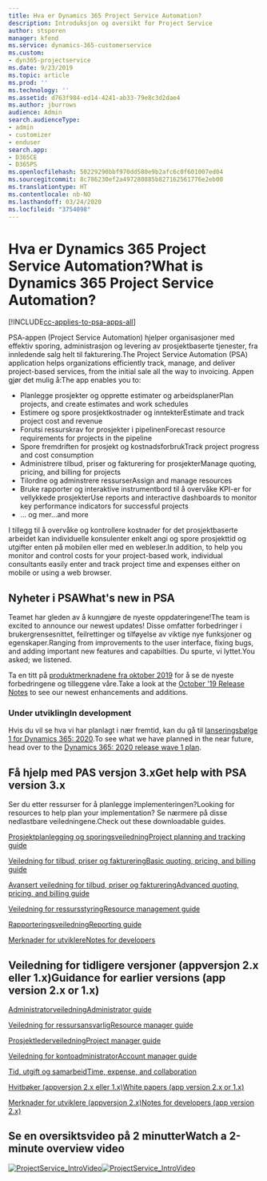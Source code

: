 ```yaml
---
title: Hva er Dynamics 365 Project Service Automation?
description: Introduksjon og oversikt for Project Service
author: stsporen
manager: kfend
ms.service: dynamics-365-customerservice
ms.custom:
- dyn365-projectservice
ms.date: 9/23/2019
ms.topic: article
ms.prod: ''
ms.technology: ''
ms.assetid: d763f984-ed14-4241-ab33-79e8c3d2dae4
ms.author: jburrows
audience: Admin
search.audienceType:
- admin
- customizer
- enduser
search.app:
- D365CE
- D365PS
ms.openlocfilehash: 50229290bbf970dd580e9b2afc6c0f601007ed04
ms.sourcegitcommit: 8c786230ef2a497280885b827162561776e2eb00
ms.translationtype: HT
ms.contentlocale: nb-NO
ms.lasthandoff: 03/24/2020
ms.locfileid: "3754098"
---
```

# <a name="what-is-dynamics-365-project-service-automation"></a><span data-ttu-id="caa11-103">Hva er Dynamics 365 Project Service Automation?</span><span class="sxs-lookup"><span data-stu-id="caa11-103">What is Dynamics 365 Project Service Automation?</span></span>

[!INCLUDE[cc-applies-to-psa-apps-all](../includes/cc-applies-to-psa-apps-all.md)]

<span data-ttu-id="caa11-104">PSA-appen (Project Service Automation) hjelper organisasjoner med effektiv sporing, administrasjon og levering av prosjektbaserte tjenester, fra innledende salg helt til fakturering.</span><span class="sxs-lookup"><span data-stu-id="caa11-104">The Project Service Automation (PSA) application helps organizations efficiently track, manage, and deliver project-based services, from the initial sale all the way to invoicing.</span></span> <span data-ttu-id="caa11-105">Appen gjør det mulig å:</span><span class="sxs-lookup"><span data-stu-id="caa11-105">The app enables you to:</span></span>

- <span data-ttu-id="caa11-106">Planlegge prosjekter og opprette estimater og arbeidsplaner</span><span class="sxs-lookup"><span data-stu-id="caa11-106">Plan projects, and create estimates and work schedules</span></span>
- <span data-ttu-id="caa11-107">Estimere og spore prosjektkostnader og inntekter</span><span class="sxs-lookup"><span data-stu-id="caa11-107">Estimate and track project cost and revenue</span></span>
- <span data-ttu-id="caa11-108">Forutsi ressurskrav for prosjekter i pipelinen</span><span class="sxs-lookup"><span data-stu-id="caa11-108">Forecast resource requirements for projects in the pipeline</span></span>
- <span data-ttu-id="caa11-109">Spore fremdriften for prosjekt og kostnadsforbruk</span><span class="sxs-lookup"><span data-stu-id="caa11-109">Track project progress and cost consumption</span></span>
- <span data-ttu-id="caa11-110">Administrere tilbud, priser og fakturering for prosjekter</span><span class="sxs-lookup"><span data-stu-id="caa11-110">Manage quoting, pricing, and billing for projects</span></span>
- <span data-ttu-id="caa11-111">Tilordne og adminstrere ressurser</span><span class="sxs-lookup"><span data-stu-id="caa11-111">Assign and manage resources</span></span>
- <span data-ttu-id="caa11-112">Bruke rapporter og interaktive instrumentbord til å overvåke KPI-er for vellykkede prosjekter</span><span class="sxs-lookup"><span data-stu-id="caa11-112">Use reports and interactive dashboards to monitor key performance indicators for successful projects</span></span>
- <span data-ttu-id="caa11-113">... og mer</span><span class="sxs-lookup"><span data-stu-id="caa11-113">...and more</span></span>

<span data-ttu-id="caa11-114">I tillegg til å overvåke og kontrollere kostnader for det prosjektbaserte arbeidet kan individuelle konsulenter enkelt angi og spore prosjekttid og utgifter enten på mobilen eller med en webleser.</span><span class="sxs-lookup"><span data-stu-id="caa11-114">In addition, to help you monitor and control costs for your project-based work, individual consultants easily enter and track project time and expenses either on mobile or using a web browser.</span></span>

## <a name="whats-new-in-psa"></a><span data-ttu-id="caa11-115">Nyheter i PSA</span><span class="sxs-lookup"><span data-stu-id="caa11-115">What's new in PSA</span></span>
<span data-ttu-id="caa11-116">Teamet har gleden av å kunngjøre de nyeste oppdateringene!</span><span class="sxs-lookup"><span data-stu-id="caa11-116">The team is excited to announce our newest updates!</span></span> <span data-ttu-id="caa11-117">Disse omfatter forbedringer i brukergrensesnittet, feilrettinger og tilføyelse av viktige nye funksjoner og egenskaper.</span><span class="sxs-lookup"><span data-stu-id="caa11-117">Ranging from improvements to the user interface, fixing bugs, and adding important new features and capabilties.</span></span> <span data-ttu-id="caa11-118">Du spurte, vi lyttet.</span><span class="sxs-lookup"><span data-stu-id="caa11-118">You asked; we listened.</span></span>

<span data-ttu-id="caa11-119">Ta en titt på [produktmerknadene fra oktober 2019](https://docs.microsoft.com/dynamics365-release-plan/2019wave2/index) for å se de nyeste forbedringene og tilleggene våre.</span><span class="sxs-lookup"><span data-stu-id="caa11-119">Take a look at the [October '19 Release Notes](https://docs.microsoft.com/dynamics365-release-plan/2019wave2/index) to see our newest enhancements and additions.</span></span>

### <a name="in-development"></a><span data-ttu-id="caa11-120">Under utvikling</span><span class="sxs-lookup"><span data-stu-id="caa11-120">In development</span></span>
<span data-ttu-id="caa11-121">Hvis du vil se hva vi har planlagt i nær fremtid, kan du gå til [lanseringsbølge 1 for Dynamics 365: 2020](https://docs.microsoft.com/dynamics365-release-plan/2020wave1/index).</span><span class="sxs-lookup"><span data-stu-id="caa11-121">To see what we have planned in the near future, head over to the [Dynamics 365: 2020 release wave 1 plan](https://docs.microsoft.com/dynamics365-release-plan/2020wave1/index).</span></span>

## <a name="get-help-with-psa-version-3x"></a><span data-ttu-id="caa11-122">Få hjelp med PAS versjon 3.x</span><span class="sxs-lookup"><span data-stu-id="caa11-122">Get help with PSA version 3.x</span></span>
<span data-ttu-id="caa11-123">Ser du etter ressurser for å planlegge implementeringen?</span><span class="sxs-lookup"><span data-stu-id="caa11-123">Looking for resources to help plan your implementation?</span></span> <span data-ttu-id="caa11-124">Se nærmere på disse nedlastbare veiledningene.</span><span class="sxs-lookup"><span data-stu-id="caa11-124">Check out these downloadable guides.</span></span>

 [<span data-ttu-id="caa11-125">Prosjektplanlegging og sporingsveiledning</span><span class="sxs-lookup"><span data-stu-id="caa11-125">Project planning and tracking guide</span></span>](../project-service/implementation-guides/project-planning-tracking.md)

 [<span data-ttu-id="caa11-126">Veiledning for tilbud, priser og fakturering</span><span class="sxs-lookup"><span data-stu-id="caa11-126">Basic quoting, pricing, and billing guide</span></span>](../project-service/implementation-guides/begin-quoting-pricing-billing.md)

 [<span data-ttu-id="caa11-127">Avansert veiledning for tilbud, priser og fakturering</span><span class="sxs-lookup"><span data-stu-id="caa11-127">Advanced quoting, pricing, and billing guide</span></span>](../project-service/implementation-guides/adv-quoting-pricing-billing.md)

 [<span data-ttu-id="caa11-128">Veiledning for ressursstyring</span><span class="sxs-lookup"><span data-stu-id="caa11-128">Resource management guide</span></span>](../project-service/implementation-guides/resource-management-guide.md)

 [<span data-ttu-id="caa11-129">Rapporteringsveiledning</span><span class="sxs-lookup"><span data-stu-id="caa11-129">Reporting guide</span></span>](../project-service/implementation-guides/reporting-guide.md)

 [<span data-ttu-id="caa11-130">Merknader for utviklere</span><span class="sxs-lookup"><span data-stu-id="caa11-130">Notes for developers</span></span>](../project-service/developer-guides/overview-dev-notes-v3.x.md)

## <a name="guidance-for-earlier-versions-app-version-2x-or-1x"></a><span data-ttu-id="caa11-131">Veiledning for tidligere versjoner (appversjon 2.x eller 1.x)</span><span class="sxs-lookup"><span data-stu-id="caa11-131">Guidance for earlier versions (app version 2.x or 1.x)</span></span>
 [<span data-ttu-id="caa11-132">Administratorveiledning</span><span class="sxs-lookup"><span data-stu-id="caa11-132">Administrator guide</span></span>](../project-service/admin-guide.md)

 [<span data-ttu-id="caa11-133">Veiledning for ressursansvarlig</span><span class="sxs-lookup"><span data-stu-id="caa11-133">Resource manager guide</span></span>](../project-service/resource-manager-guide.md)

 [<span data-ttu-id="caa11-134">Prosjektlederveiledning</span><span class="sxs-lookup"><span data-stu-id="caa11-134">Project manager guide</span></span>](../project-service/project-manager-guide.md)

 [<span data-ttu-id="caa11-135">Veiledning for kontoadministrator</span><span class="sxs-lookup"><span data-stu-id="caa11-135">Account manager guide</span></span>](../project-service/account-manager-guide.md)

 [<span data-ttu-id="caa11-136">Tid, utgift og samarbeid</span><span class="sxs-lookup"><span data-stu-id="caa11-136">Time, expense, and collaboration</span></span>](../project-service/time-expense-collaboration-guide.md)

 [<span data-ttu-id="caa11-137">Hvitbøker (appversjon 2.x eller 1.x)</span><span class="sxs-lookup"><span data-stu-id="caa11-137">White papers (app version 2.x or 1.x)</span></span>](../project-service/white-papers.md)

 [<span data-ttu-id="caa11-138">Merknader for utviklere (appversjon 2.x)</span><span class="sxs-lookup"><span data-stu-id="caa11-138">Notes for developers (app version 2.x)</span></span>](../project-service/developer-guides/add-custom-qoi-forms-v2.x.md)

 ## <a name="watch-a-2-minute-overview-video"></a><span data-ttu-id="caa11-139">Se en oversiktsvideo på 2 minutter</span><span class="sxs-lookup"><span data-stu-id="caa11-139">Watch a 2-minute overview video</span></span>
 <a name="heroArea"></a> <span data-ttu-id="caa11-140">[![ProjectService_IntroVideo](../project-service/media/project-service-intro-video.png "ProjectService_IntroVideo")](https://go.microsoft.com/fwlink/p/?LinkId=799457)</span><span class="sxs-lookup"><span data-stu-id="caa11-140">[![ProjectService_IntroVideo](../project-service/media/project-service-intro-video.png "ProjectService_IntroVideo")](https://go.microsoft.com/fwlink/p/?LinkId=799457)</span></span>


